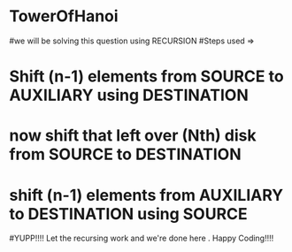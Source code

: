 # TowerOfHanoi
#we will be solving this question using RECURSION
#Steps used => 
# Shift (n-1) elements from SOURCE to AUXILIARY using DESTINATION
# now shift that left over (Nth) disk from SOURCE to DESTINATION
# shift (n-1) elements from AUXILIARY to DESTINATION using SOURCE
#YUPP!!!! Let the recursing work and we're done here . Happy Coding!!!!
